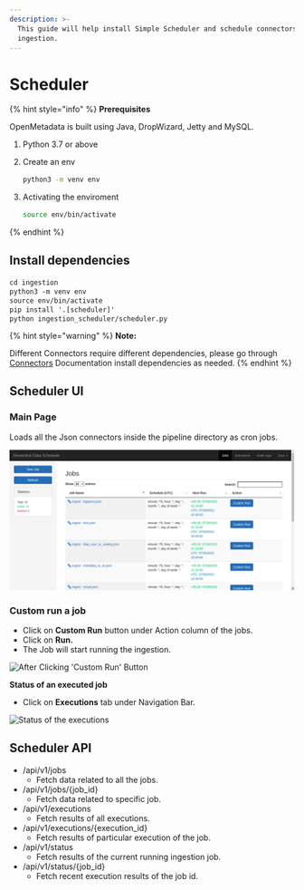 ```yaml
---
description: >-
  This guide will help install Simple Scheduler and schedule connectors for
  ingestion.
---
```


# Scheduler

{% hint style="info" %}
**Prerequisites**

OpenMetadata is built using Java, DropWizard, Jetty and MySQL.

1. Python 3.7 or above
2. Create an env

   ```bash
   python3 -m venv env
   ```

3. Activating the enviroment

   ```bash
   source env/bin/activate
   ```
{% endhint %}

## Install dependencies

```text
cd ingestion
python3 -m venv env
source env/bin/activate
pip install '.[scheduler]'
python ingestion_scheduler/scheduler.py
```

{% hint style="warning" %}
**Note:**

Different Connectors require different dependencies, please go through [Connectors](https://docs.open-metadata.org/install/metadata-ingestion/connectors) Documentation install dependencies as needed.
{% endhint %}

## Scheduler UI

### Main Page

Loads all the Json connectors inside the pipeline directory as cron jobs.

![](../../.gitbook/assets/screenshot-from-2021-07-26-21-08-17%20%281%29%20%282%29%20%282%29%20%282%29%20%283%29%20%284%29%20%284%29%20%285%29%20%283%29.png)

### Custom run a job

* Click on **Custom Run** button under Action column of the jobs.
* Click on **Run.**
* The Job will start running the ingestion.

![After Clicking &apos;Custom Run&apos; Button](../../.gitbook/assets/screenshot-from-2021-07-26-21-08-30.png)

**Status of an executed job**

* Click on **Executions** tab under Navigation Bar.

![Status of the executions](../../.gitbook/assets/screenshot-from-2021-07-26-23-57-46.png)

## Scheduler API

* /api/v1/jobs
  * Fetch data related to all the jobs. 
* /api/v1/jobs/{job\_id}
  * Fetch data related to specific job.
* /api/v1/executions
  * Fetch results of all executions.
* /api/v1/executions/{execution\_id}
  * Fetch results of particular execution of the job.
* /api/v1/status
  * Fetch results of the current running ingestion job.
* /api/v1/status/{job\_id}
  * Fetch recent execution results of the job id.

